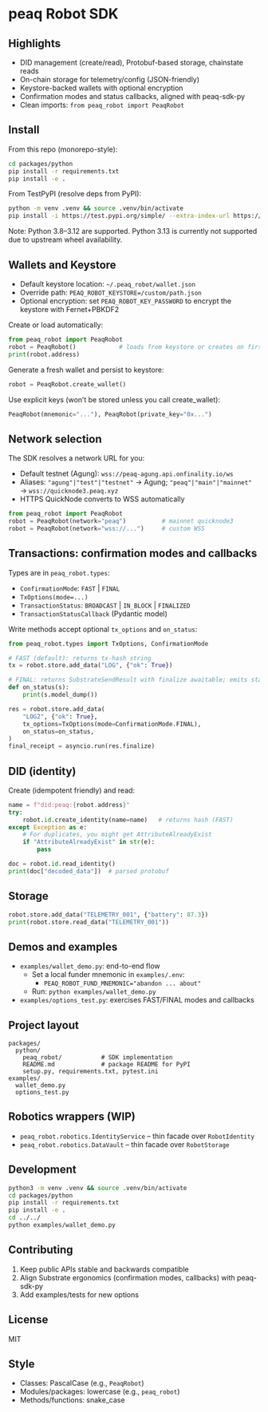 # peaq Robot SDK

## Highlights
- DID management (create/read), Protobuf-based storage, chainstate reads
- On-chain storage for telemetry/config (JSON-friendly)
- Keystore-backed wallets with optional encryption
- Confirmation modes and status callbacks, aligned with peaq-sdk-py
- Clean imports: `from peaq_robot import PeaqRobot`

## Install

From this repo (monorepo-style):
```bash
cd packages/python
pip install -r requirements.txt
pip install -e .
```

From TestPyPI (resolve deps from PyPI):
```bash
python -m venv .venv && source .venv/bin/activate
pip install -i https://test.pypi.org/simple/ --extra-index-url https://pypi.org/simple peaq-robot-sdk==0.0.0.dev4
```
Note: Python 3.8–3.12 are supported. Python 3.13 is currently not supported due to upstream wheel availability.

## Wallets and Keystore
- Default keystore location: `~/.peaq_robot/wallet.json`
- Override path: `PEAQ_ROBOT_KEYSTORE=/custom/path.json`
- Optional encryption: set `PEAQ_ROBOT_KEY_PASSWORD` to encrypt the keystore with Fernet+PBKDF2

Create or load automatically:
```python
from peaq_robot import PeaqRobot
robot = PeaqRobot()            # loads from keystore or creates on first run
print(robot.address)
```

Generate a fresh wallet and persist to keystore:
```python
robot = PeaqRobot.create_wallet()
```

Use explicit keys (won’t be stored unless you call create_wallet):
```python
PeaqRobot(mnemonic="..."), PeaqRobot(private_key="0x...")
```

## Network selection
The SDK resolves a network URL for you:
- Default testnet (Agung): `wss://peaq-agung.api.onfinality.io/ws`
- Aliases: `"agung"|"test"|"testnet"` → Agung; `"peaq"|"main"|"mainnet"` → `wss://quicknode3.peaq.xyz`
- HTTPS QuickNode converts to WSS automatically

```python
from peaq_robot import PeaqRobot
robot = PeaqRobot(network="peaq")          # mainnet quicknode3
robot = PeaqRobot(network="wss://...")     # custom WSS
```

## Transactions: confirmation modes and callbacks
Types are in `peaq_robot.types`:
- `ConfirmationMode`: `FAST` | `FINAL`
- `TxOptions(mode=...)`
- `TransactionStatus`: `BROADCAST` | `IN_BLOCK` | `FINALIZED`
- `TransactionStatusCallback` (Pydantic model)

Write methods accept optional `tx_options` and `on_status`:
```python
from peaq_robot.types import TxOptions, ConfirmationMode

# FAST (default): returns tx-hash string
tx = robot.store.add_data("LOG", {"ok": True})

# FINAL: returns SubstrateSendResult with finalize awaitable; emits status callbacks
def on_status(s):
    print(s.model_dump())

res = robot.store.add_data(
    "LOG2", {"ok": True},
    tx_options=TxOptions(mode=ConfirmationMode.FINAL),
    on_status=on_status,
)
final_receipt = asyncio.run(res.finalize)
```

## DID (identity)
Create (idempotent friendly) and read:
```python
name = f"did:peaq:{robot.address}"
try:
    robot.id.create_identity(name=name)   # returns hash (FAST)
except Exception as e:
    # For duplicates, you might get AttributeAlreadyExist
    if "AttributeAlreadyExist" in str(e):
        pass

doc = robot.id.read_identity()
print(doc["decoded_data"])  # parsed protobuf
```

## Storage
```python
robot.store.add_data("TELEMETRY_001", {"battery": 87.3})
print(robot.store.read_data("TELEMETRY_001"))
```

## Demos and examples
- `examples/wallet_demo.py`: end-to-end flow
  - Set a local funder mnemonic in `examples/.env`:
    - `PEAQ_ROBOT_FUND_MNEMONIC="abandon ... about"`
  - Run: `python examples/wallet_demo.py`
- `examples/options_test.py`: exercises FAST/FINAL modes and callbacks

## Project layout
```
packages/
  python/
    peaq_robot/           # SDK implementation
    README.md             # package README for PyPI
    setup.py, requirements.txt, pytest.ini
examples/
  wallet_demo.py
  options_test.py
```

## Robotics wrappers (WIP)
- `peaq_robot.robotics.IdentityService` – thin facade over `RobotIdentity`
- `peaq_robot.robotics.DataVault` – thin facade over `RobotStorage`

## Development
```bash
python3 -m venv .venv && source .venv/bin/activate
cd packages/python
pip install -r requirements.txt
pip install -e .
cd ../../
python examples/wallet_demo.py
```

## Contributing
1. Keep public APIs stable and backwards compatible
2. Align Substrate ergonomics (confirmation modes, callbacks) with peaq-sdk-py
3. Add examples/tests for new options

## License
MIT

## Style
- Classes: PascalCase (e.g., `PeaqRobot`)
- Modules/packages: lowercase (e.g., `peaq_robot`)
- Methods/functions: snake_case